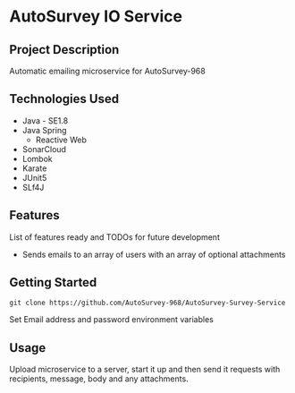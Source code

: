 # AutoSurvey IO Service

## Project Description

Automatic emailing microservice for AutoSurvey-968

## Technologies Used

* Java - SE1.8
* Java Spring
  - Reactive Web
* SonarCloud
* Lombok
* Karate
* JUnit5
* SLf4J

## Features

List of features ready and TODOs for future development
* Sends emails to an array of users with an array of optional attachments

## Getting Started
   
`git clone https://github.com/AutoSurvey-968/AutoSurvey-Survey-Service`

Set Email address and password environment variables

## Usage
Upload microservice to a server, start it up and then send it requests with recipients, message, body and any attachments.
